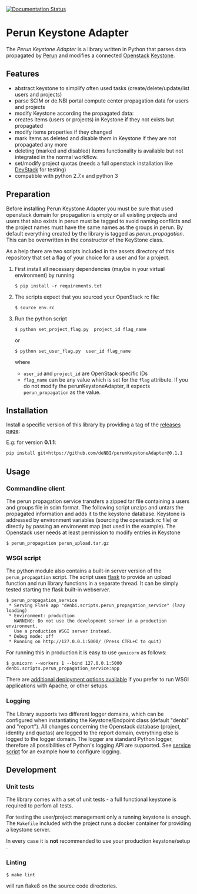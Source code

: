 [![Documentation Status](https://readthedocs.org/projects/perunkeystoneadapter/badge/?version=latest)](https://perunkeystoneadapter.readthedocs.io/en/latest/?badge=latest)

# Perun Keystone Adapter

The *Perun Keystone Adapter* is a library written in Python that parses data propagated by [Perun](https://perun.elixir-czech.cz) and modifies a connected [Openstack](https://www.openstack.org) [Keystone](https://docs.openstack.org/keystone/latest/).

## Features

 -  abstract keystone to simplify often used tasks (create/delete/update/list users and projects)
 -  parse SCIM or de.NBI portal compute center propagation data for users and projects
 -  modify Keystone according the propagated data:
 -  creates items (users or projects) in Keystone if they not exists but propagated
 -  modify items properties if they changed
 -  mark items as deleted and disable them in Keystone if they are not propagated any more
 -  deleting (marked and disabled) items functionality is available but not integrated in the normal workflow.
 -  set/modify project quotas (needs a full openstack  installation like [DevStack](https://docs.openstack.org/devstack/latest/) for testing)
 -  compatible with python 2.7.x and python 3

## Preparation

Before installing Perun Keystone Adapter you must be sure that used openstack domain for propagation is empty *or*  all existing projects and users that also exists in perun must be tagged to avoid naming conflicts and the project names must have the same names as the groups in perun. By default everything created by the library is tagged as *perun_propagation*. This can be overwritten in the constructor of the KeyStone class.

As a help there are two scripts included in the assets directory of this repository that set a flag of your choice for a user and for a project.

1. First install all necessary dependencies (maybe in your virtual environment) by running

   ```console
   $ pip install -r requirements.txt
   ```

2. The scripts expect that you sourced your OpenStack rc file:

   ```console
   $ source env.rc
   ```

3. Run the python script

   ```console
   $ python set_project_flag.py  project_id flag_name
   ```

   or

   ```console
   $ python set_user_flag.py  user_id flag_name
   ```

   where

   * `user_id` and `project_id` are OpenStack specific IDs
   * `flag_name` can be any value which is set for the `flag` attribute. If you do not modify the perunKeystoneAdapter, it expects `perun_propagation` as the value.

## Installation

Install a specific version of this library by providing a tag of the [releases page](https://github.com/deNBI/perunKeystoneAdapter/releases):

E.g: for version **0.1.1**:

```bash
pip install git+https://github.com/deNBI/perunKeystoneAdapter@0.1.1
```

## Usage

### Commandline client

The perun propagation service transfers a zipped tar file containing a users and groups file in scim format.
The following script unzips and untars the propagated information and adds it to the keystone database. Keystone is addressed by environment variables (sourcing the openstack rc file) or directly by passing an environemt map (not used in the example). The Openstack user needs at least permission to modify entries in Keystone

```console
$ perun_propagation perun_upload.tar.gz
```

### WSGI script

The python module also contains a built-in server version of the `perun_propagation` script. The script uses [flask](http://flask.pocoo.org/) to provide an upload function and run library functions in a separate thread. It can be simply tested starting the flask built-in webserver.

```console
$ perun_propagation_service
 * Serving Flask app "denbi.scripts.perun_propagation_service" (lazy loading)
 * Environment: production
   WARNING: Do not use the development server in a production environment.
   Use a production WSGI server instead.
 * Debug mode: off
 * Running on http://127.0.0.1:5000/ (Press CTRL+C to quit)
```

For running this in production it is easy to use `gunicorn` as follows:

```console
$ gunicorn --workers 1 --bind 127.0.0.1:5000 denbi.scripts.perun_propagation_service:app
```

There are [additional deployment options available](http://flask.pocoo.org/docs/0.12/deploying/) if you prefer to run WSGI applications with Apache, or other setups.

### Logging 
The Library supports two different logger domains, which can be configured when instantiating the Keystone/Endpoint class (default "denbi" and "report").
All changes concerning the Openstack database (project, identity and quotas) are logged to the report domain, everything else 
is logged to the logger domain. The logger are standard Python logger, therefore all possibilities of Python's logging API 
are supported.
See [service script](denbi/scripts/perun_propagation_service.py) for an example  how to configure logging. 


## Development

### Unit tests

The library comes with a set of unit tests - a full functional keystone is required to perfom all tests.

For testing the user/project management only a running keystone is enough. The `Makefile` included with 
the project runs a docker container for providing a keystone server. 

In every case it is **not** recommended to use your production keystone/setup .



### Linting

```
$ make lint
```

will run flake8 on the source code directories.
